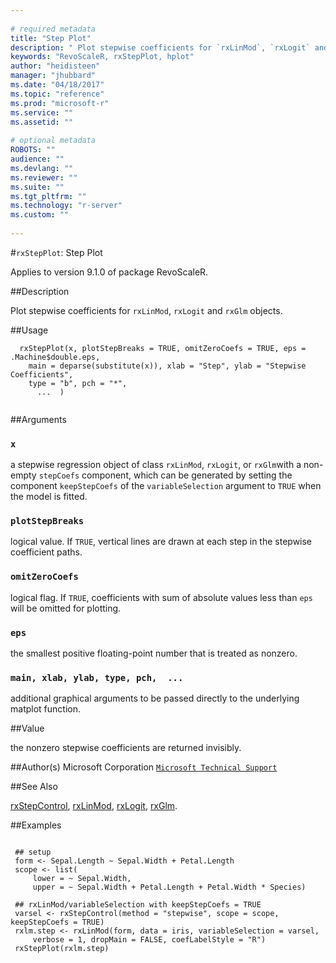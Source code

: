 ```yaml
--- 
 
# required metadata 
title: "Step Plot" 
description: " Plot stepwise coefficients for `rxLinMod`, `rxLogit` and `rxGlm` objects. " 
keywords: "RevoScaleR, rxStepPlot, hplot" 
author: "heidisteen" 
manager: "jhubbard" 
ms.date: "04/18/2017" 
ms.topic: "reference" 
ms.prod: "microsoft-r" 
ms.service: "" 
ms.assetid: "" 
 
# optional metadata 
ROBOTS: "" 
audience: "" 
ms.devlang: "" 
ms.reviewer: "" 
ms.suite: "" 
ms.tgt_pltfrm: "" 
ms.technology: "r-server" 
ms.custom: "" 
 
--- 
```

 
 
 #`rxStepPlot`: Step Plot

 Applies to version 9.1.0 of package RevoScaleR.
 
 ##Description
 
Plot stepwise coefficients for `rxLinMod`, `rxLogit` and `rxGlm` objects.
 
 
 ##Usage

```   
  rxStepPlot(x, plotStepBreaks = TRUE, omitZeroCoefs = TRUE, eps = .Machine$double.eps, 
  	main = deparse(substitute(x)), xlab = "Step", ylab = "Stepwise Coefficients", 
  	type = "b", pch = "*",
  	  ...  )
 
```
 
 ##Arguments

   
    
 ### `x`
  a stepwise regression object of class `rxLinMod`, `rxLogit`, or `rxGlm`with a non-empty `stepCoefs` component, which can be generated by setting the component `keepStepCoefs` of the `variableSelection` argument to `TRUE` when the model is fitted. 
  
  
    
 ### `plotStepBreaks`
  logical value. If `TRUE`, vertical lines are drawn at each step in the stepwise coefficient paths. 
  
  
    
 ### `omitZeroCoefs`
  logical flag. If `TRUE`, coefficients with sum of absolute values less than `eps` will be omitted for plotting. 
  
  
    
 ### `eps`
  the smallest positive floating-point number that is treated as nonzero. 
  
  
    
 ### `main, xlab, ylab, type, pch,  ...`
  additional graphical arguments to be passed directly to the underlying matplot function. 
  
 
 
 ##Value
 
the nonzero stepwise coefficients are returned invisibly.
 
 ##Author(s)
 Microsoft Corporation [`Microsoft Technical Support`](https://go.microsoft.com/fwlink/?LinkID=698556&clcid=0x409)
 
 
 ##See Also
 
[rxStepControl](rxStepControl.md),
[rxLinMod](../../r-reference/revoscaler/rxlinmod.md),
[rxLogit](rxLogit.md),
[rxGlm](../../r-reference/revoscaler/rxglm.md).
   
 ##Examples

 ```
   
  ## setup
  form <- Sepal.Length ~ Sepal.Width + Petal.Length
  scope <- list(
      lower = ~ Sepal.Width,
      upper = ~ Sepal.Width + Petal.Length + Petal.Width * Species)
      
  ## rxLinMod/variableSelection with keepStepCoefs = TRUE
  varsel <- rxStepControl(method = "stepwise", scope = scope, keepStepCoefs = TRUE)
  rxlm.step <- rxLinMod(form, data = iris, variableSelection = varsel,
      verbose = 1, dropMain = FALSE, coefLabelStyle = "R")
  rxStepPlot(rxlm.step)
 
```
 
 

